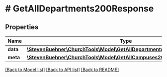 # # GetAllDepartments200Response

## Properties

Name | Type | Description | Notes
------------ | ------------- | ------------- | -------------
**data** | [**\StevenBuehner\ChurchTools\Model\GetAllDepartments200ResponseDataInner[]**](GetAllDepartments200ResponseDataInner.md) |  | [optional]
**meta** | [**\StevenBuehner\ChurchTools\Model\GetAllCampuses200ResponseMeta**](GetAllCampuses200ResponseMeta.md) |  | [optional]

[[Back to Model list]](../../README.md#models) [[Back to API list]](../../README.md#endpoints) [[Back to README]](../../README.md)
